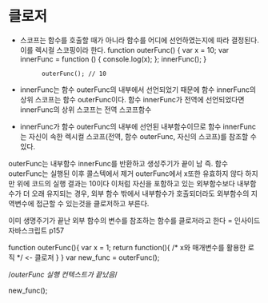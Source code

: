 # 클로저 

- 스코프는 함수를 호출할 때가 아니라 함수를 어디에 선언하였는지에 따라 결정된다.  이를 렉시컬 스코핑이라 한다. 
        function outerFunc() {
            var x = 10;
            var innerFunc = function () { console.log(x); };
             innerFunc();
        }

            outerFunc(); // 10

- innerFunc는 함수 outerFunc의 내부에서 선언되었기 때문에 함수 innerFunc의 상위 스코프는 함수 outerFunc이다. 함수 innerFunc가 전역에 선언되었다면 innerFunc의 상위 스코프는 전역 스코프함수 
- innerFunc가 함수 outerFunc의 내부에 선언된 내부함수이므로 함수 innerFunc는 자신이 속한 렉시컬 스코프(전역, 함수 outerFunc, 자신의 스코프)를 참조할 수 있다. 

outerFunc는 내부함수 innerFunc를 반환하고 생성주기가 끝이 남 즉. 함수 outerFunc는 실행된 이후 콜스텍에서 제거 outerFunc에서 x또한 유효하지 않다
하지만 위에 코드의 실행 결과는 10이다 
이처럼 자신을 포함하고 있는 외부함수보다 내부함수가 더 오래 유지되는 경우, 외부 함수 밖에서 내부함수가 호출되더라도 외부함수의 지역변수에 접근할 수 있는것을 클로저하고 부른다.

이미 생명주기가 끝난 외부 함수의 변수를 참조하는 함수를 클로저라고 한다 = 인사이드 자바스크립트 p157

function outerFunc(){
    var x = 1;
    return function(){
        /*  x와 매개변수를 활용한 로직 */ <- 클로저
    }
}
var new_func = outerFunc();

/*outerFunc 실행 컨텍스트가 끝났음*/

new_func();

